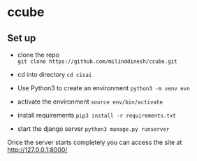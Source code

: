 # ccube

## Set up
* clone the repo  
`git clone https://github.com/milinddinesh/ccube.git`
 
* cd into directory `cd cisai`


* Use Python3 to create an environment
`python3 -m venv evn`

* activate the environment
`source env/bin/activate`

* install requirements
`pip3 install -r requirements.txt`

* start the django server 
`python3 manage.py runserver`

Once the server starts completely you can access the site at http://127.0.0.1:8000/ 


